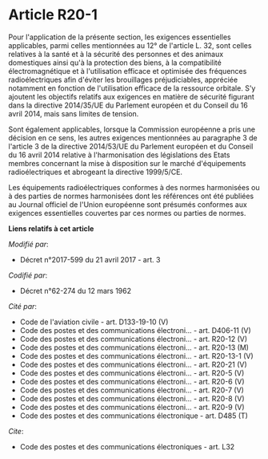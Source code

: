 # Article R20-1

Pour l'application de la présente section, les exigences essentielles applicables, parmi celles mentionnées au 12° de
l'article L. 32, sont celles relatives à la santé et à la sécurité des personnes et des animaux domestiques ainsi qu'à la
protection des biens, à la compatibilité électromagnétique et à l'utilisation efficace et optimisée des fréquences
radioélectriques afin d'éviter les brouillages préjudiciables, appréciée notamment en fonction de l'utilisation efficace de
la ressource orbitale. S'y ajoutent les objectifs relatifs aux exigences en matière de sécurité figurant dans la directive
2014/35/UE du Parlement européen et du Conseil du 16 avril 2014, mais sans limites de tension.

Sont également applicables, lorsque la Commission européenne a pris une décision en ce sens, les autres exigences mentionnées
au paragraphe 3 de l'article 3 de la directive 2014/53/UE du Parlement européen et du Conseil du 16 avril 2014 relative à
l'harmonisation des législations des Etats membres concernant la mise à disposition sur le marché d'équipements
radioélectriques et abrogeant la directive 1999/5/CE.

Les équipements radioélectriques conformes à des normes harmonisées ou à des parties de normes harmonisées dont les
références ont été publiées au Journal officiel de l'Union européenne sont présumés conformes aux exigences essentielles
couvertes par ces normes ou parties de normes.

**Liens relatifs à cet article**

_Modifié par_:

  - Décret n°2017-599 du 21 avril 2017 - art. 3

_Codifié par_:

  - Décret n°62-274 du 12 mars 1962

_Cité par_:

  - Code de l'aviation civile - art. D133-19-10 (V)
  - Code des postes et des communications électroni... - art. D406-11 (V)
  - Code des postes et des communications électroni... - art. R20-12 (V)
  - Code des postes et des communications électroni... - art. R20-13 (M)
  - Code des postes et des communications électroni... - art. R20-13-1 (V)
  - Code des postes et des communications électroni... - art. R20-21 (V)
  - Code des postes et des communications électroni... - art. R20-5 (V)
  - Code des postes et des communications électroni... - art. R20-6 (V)
  - Code des postes et des communications électroni... - art. R20-7 (V)
  - Code des postes et des communications électroni... - art. R20-8 (V)
  - Code des postes et des communications électroni... - art. R20-9 (V)
  - Code des postes et des communications électronique - art. D485 (T)

_Cite_:

  - Code des postes et des communications électroniques - art. L32
